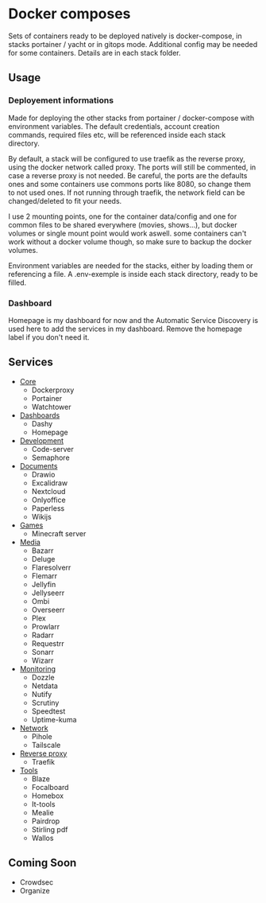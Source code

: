 # Docker composes

Sets of containers ready to be deployed natively is docker-compose, in stacks portainer / yacht or in gitops mode.
Additional config may be needed for some containers. Details are in each stack folder.

## Usage

### Deployement informations

Made for deploying the other stacks from portainer / docker-compose with environment variables.
The default credentials, account creation commands, required files etc, will be referenced inside each stack directory.

By default, a stack will be configured to use traefik as the reverse proxy, using the docker network called proxy. The ports will still be commented, in case a reverse proxy is not needed. Be careful, the ports are the defaults ones and some containers use commons ports like 8080, so change them to not used ones. If not running through traefik, the network field can be changed/deleted to fit your needs.

I use 2 mounting points, one for the container data/config and one for common files to be shared everywhere (movies, shows...), but docker volumes or single mount point would work aswell. some containers can't work without a docker volume though, so make sure to backup the docker volumes.

Environment variables are needed for the stacks, either by loading them or referencing a file. A .env-exemple is inside each stack directory, ready to be filled.  

### Dashboard

Homepage is my dashboard for now and the Automatic Service Discovery is used here to add the services in my dashboard. Remove the homepage label if you don't need it.

## Services

- [Core](Core)
  - Dockerproxy
  - Portainer
  - Watchtower
- [Dashboards](Dashboard)
  - Dashy  
  - Homepage
- [Development](Development)
  - Code-server
  - Semaphore
- [Documents](Documents)
  - Drawio
  - Excalidraw
  - Nextcloud
  - Onlyoffice
  - Paperless
  - Wikijs
- [Games](Games)
  - Minecraft server
- [Media](Media)
  - Bazarr
  - Deluge
  - Flaresolverr
  - Flemarr
  - Jellyfin
  - Jellyseerr
  - Ombi
  - Overseerr
  - Plex
  - Prowlarr
  - Radarr
  - Requestrr
  - Sonarr
  - Wizarr
- [Monitoring](Monitoring)
  - Dozzle
  - Netdata
  - Nutify
  - Scrutiny
  - Speedtest
  - Uptime-kuma
- [Network](Network)
  - Pihole
  - Tailscale
- [Reverse proxy](ReverseProxy)
  - Traefik
- [Tools](Tools)
  - Blaze
  - Focalboard
  - Homebox
  - It-tools
  - Mealie
  - Pairdrop
  - Stirling pdf
  - Wallos

## Coming Soon

- Crowdsec
- Organize
